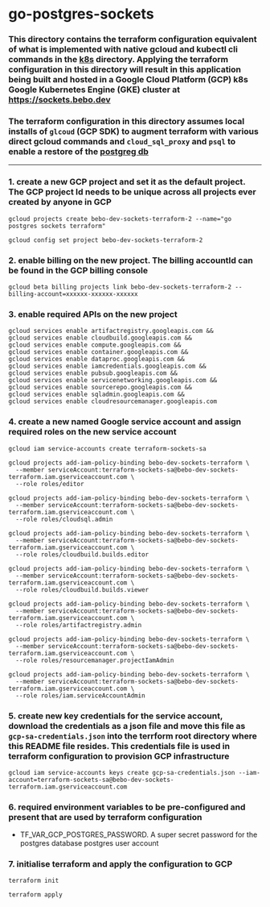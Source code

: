 # go-postgres-sockets

### This directory contains the terraform configuration equivalent of what is implemented with native gcloud and kubectl cli commands in the [k8s](https://github.com/bebo-dot-dev/go-postgres-sockets/tree/main/cmd/go-postgres-sockets/k8s) directory. Applying the terraform configuration in this directory will result in this application being built and hosted in a Google Cloud Platform (GCP) k8s Google Kubernetes Engine (GKE) cluster at https://sockets.bebo.dev

### The terraform configuration in this directory assumes local installs of `glcoud` (GCP SDK) to augment terraform with various direct gcloud commands and `cloud_sql_proxy` and `psql` to enable a restore of the [postgreg db](https://github.com/bebo-dot-dev/go-postgres-sockets/blob/main/postgres/notifications_db_backup.sql)
---
### 1. create a new GCP project and set it as the default project. The GCP project Id needs to be unique across all projects ever created by anyone in GCP
```
gcloud projects create bebo-dev-sockets-terraform-2 --name="go postgres sockets terraform"

gcloud config set project bebo-dev-sockets-terraform-2
```
### 2. enable billing on the new project. The billing accountId can be found in the GCP billing console
```
gcloud beta billing projects link bebo-dev-sockets-terraform-2 --billing-account=xxxxxx-xxxxxx-xxxxxx
```
### 3. enable required APIs on the new project
```
gcloud services enable artifactregistry.googleapis.com &&
gcloud services enable cloudbuild.googleapis.com &&
gcloud services enable compute.googleapis.com &&
gcloud services enable container.googleapis.com &&
gcloud services enable dataproc.googleapis.com &&
gcloud services enable iamcredentials.googleapis.com &&
gcloud services enable pubsub.googleapis.com &&
gcloud services enable servicenetworking.googleapis.com &&
gcloud services enable sourcerepo.googleapis.com &&
gcloud services enable sqladmin.googleapis.com &&
gcloud services enable cloudresourcemanager.googleapis.com
```
### 4. create a new named Google service account and assign required roles on the new service account
```
gcloud iam service-accounts create terraform-sockets-sa

gcloud projects add-iam-policy-binding bebo-dev-sockets-terraform \
  --member serviceAccount:terraform-sockets-sa@bebo-dev-sockets-terraform.iam.gserviceaccount.com \
  --role roles/editor

gcloud projects add-iam-policy-binding bebo-dev-sockets-terraform \
  --member serviceAccount:terraform-sockets-sa@bebo-dev-sockets-terraform.iam.gserviceaccount.com \
  --role roles/cloudsql.admin

gcloud projects add-iam-policy-binding bebo-dev-sockets-terraform \
  --member serviceAccount:terraform-sockets-sa@bebo-dev-sockets-terraform.iam.gserviceaccount.com \
  --role roles/cloudbuild.builds.editor

gcloud projects add-iam-policy-binding bebo-dev-sockets-terraform \
  --member serviceAccount:terraform-sockets-sa@bebo-dev-sockets-terraform.iam.gserviceaccount.com \
  --role roles/cloudbuild.builds.viewer

gcloud projects add-iam-policy-binding bebo-dev-sockets-terraform \
  --member serviceAccount:terraform-sockets-sa@bebo-dev-sockets-terraform.iam.gserviceaccount.com \
  --role roles/artifactregistry.admin

gcloud projects add-iam-policy-binding bebo-dev-sockets-terraform \
  --member serviceAccount:terraform-sockets-sa@bebo-dev-sockets-terraform.iam.gserviceaccount.com \
  --role roles/resourcemanager.projectIamAdmin

gcloud projects add-iam-policy-binding bebo-dev-sockets-terraform \
  --member serviceAccount:terraform-sockets-sa@bebo-dev-sockets-terraform.iam.gserviceaccount.com \
  --role roles/iam.serviceAccountAdmin
```
### 5. create new key credentials for the service account, download the credentials as a json file and move this file as `gcp-sa-credentials.json` into the terrform root directory where this README file resides. This credentials file is used in terraform configuration to provision GCP infrastructure
```
gcloud iam service-accounts keys create gcp-sa-credentials.json --iam-account=terraform-sockets-sa@bebo-dev-sockets-terraform.iam.gserviceaccount.com
```
### 6. required environment variables to be pre-configured and present that are used by terraform configuration

* TF_VAR_GCP_POSTGRES_PASSWORD. A super secret password for the postgres database postgres user account

### 7. initialise terraform and apply the configuration to GCP
```
terraform init

terraform apply
```